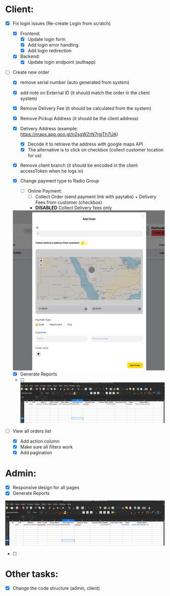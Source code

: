 # Client:

- [x] Fix login issues (Re-create Login from scratch)

  - [x] Frontend:
    - [x] Update login form
    - [x] Add login error handling
    - [x] Add login redirection
  - [x] Backend:
    - [x] Update login endpoint (authapp)

- [ ] Create new order

  - [x] remove serial number (auto generated from system)

  - [x] add note on External ID (it should match the order in the client system)

  - [x] Remove Delivery Fee (it should be calculated from the system)
  - [x] Remove Pickup Address (it should be the client address)

  - [x] Delivery Address (example: https://maps.app.goo.gl/n2sgWZrN7rgjTh7UA)
    - [x] Decode it to retrieve the address with google maps API
    - [x] The alternative is to click on checkbox (collect customer location for us)
  - [x] Remove client branch (it should be encoded in the client accessToken when he logs in)

  - [x] Change payment type to Radio Group

    - [ ] Online Payment:
      - [ ] Collect Order (send payment link with paytabs) + Delivery Fees from customer (checkbox)
      - **DISABLED** Collect Delivery fees only

  <img src="./public/screenshots/Create Order - Client.png" alt="Create New Order For Client" width="750">

  - [x] Generate Reports
  - [ ] <img src="./public/screenshots/Generate Reports Example.png" alt="Generate Reports Example" width="750">

- [ ] View all orders list
  - [x] Add action column
  - [x] Make sure all filters work
  - [x] Add pagination

# Admin:

- [x] Responsive design for all pages
- [x] Generate Reports

<img src="./public/screenshots/Generate Reports Example.png" alt="Generate Reports Example" width="750">

- [ ]

# Other tasks:

- [x] Change the code structure (admin, client)

